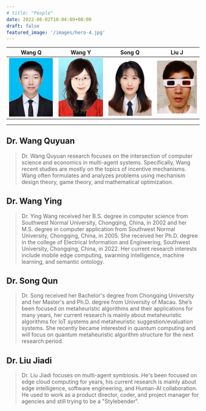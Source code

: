 ```yaml
---
# title: "People"
date: 2022-06-02T18:04:09+08:00
draft: false
featured_image: '/images/hero-4.jpg'
---
```


|Wang Q |  Wang Y  | Song Q |Liu J|
|  ----  | ---- | ---- | ---- |
| ![](/images/wqy.png)  |  ![](/images/wy.png) |![](/images/sq.png) |![](/images/ljd.png) |

---------

## Dr. Wang Quyuan

> Dr. Wang Quyuan research focuses on the intersection of computer science and economics in multi-agent systems. Specifically, Wang recent studies are mostly on the topics of incentive mechanisms. Wang often formulates and analyzes problems using mechanism design theory, game theory, and mathematical optimization.

## Dr. Wang Ying

> Dr. Ying Wang received her B.S. degree in computer science from Southwest Normal University, Chongqing, China, in 2002 and her M.S. degree in computer application from Southwest Normal University, Chongqing, China, in 2005. She received her Ph.D. degree in the college of Electrical Information and Engineering, Southwest University, Chongqing, China, in 2022. Her current research interests include mobile edge computing, swarming intelligence, machine learning, and semantic ontology.

## Dr. Song Qun

> Dr. Song received her Bachelor's degree from Chongqing University and her Master's and Ph.D. degree from University of Macau. She’s been focused on metaheuristic algorithms and their applications for many years, her current research is mainly about metaheuristic algorithms for IoT systems and metaheuristic suggestion/evaluation systems. She recently became interested in quantum computing and will focus on quantum metaheuristic algorithm structure for the next research period.

## Dr. Liu Jiadi

> Dr. Liu Jiadi focuses on multi-agent symbiosis. He's been focused on edge cloud computing for years, his current research is mainly about edge intelligence, software engineering, and Human-AI collaboration. He used to work as a product director, coder, and project manager for agencies and still trying to be a "Stylebender".

